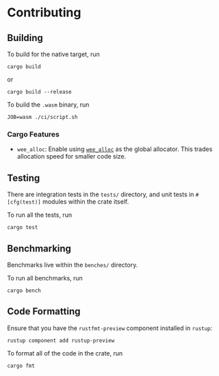 # Contributing

## Building

To build for the native target, run

```
cargo build
```

or

```
cargo build --release
```

To build the `.wasm` binary, run

```
JOB=wasm ./ci/script.sh
```

### Cargo Features

* `wee_alloc`: Enable using [`wee_alloc`](https://github.com/rustwasm/wee_alloc)
  as the global allocator. This trades allocation speed for smaller code size.

## Testing

There are integration tests in the `tests/` directory, and unit tests in
`#[cfg(test)]` modules within the crate itself.

To run all the tests, run

```
cargo test
```

## Benchmarking

Benchmarks live within the `benches/` directory.

To run all benchmarks, run

```
cargo bench
```

## Code Formatting

Ensure that you have the `rustfmt-preview` component installed in `rustup`:

```
rustup component add rustup-preview
```

To format all of the code in the crate, run

```
cargo fmt
```

